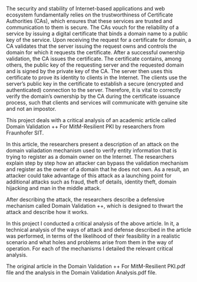 The security and stability of Internet-based applications and web ecosystem fundamentally relies on the
trustworthiness of Certificate Authorities (CAs), which ensures that these services are trusted and
communication to them is secure. The CAs vouch for the reliability of a service by issuing a digital
certificate that binds a domain name to a public key of the service. Upon receiving the request for a
certificate for domain, a CA validates that the server issuing the request owns and controls the domain for
which it requests the certificate. After a successful ownership validation, the CA issues the certificate. The
certificate contains, among others, the public key of the requesting server and the requested domain and
is signed by the private key of the CA. The server then uses this certificate to prove its identity to clients in
the Internet. The clients use the server’s public key in the certificate to establish a secure (encrypted and
authenticated) connection to the server. Therefore, it is vital to correctly verify the domain’s ownership
by the CA during the certificate issuance process, such that clients and services will communicate with
genuine site and not an impostor.

This project deals with a critical analysis of an academic article called Domain Validation ++ For MitM-Resilient PKI by researchers from Fraunhofer SIT.

In this article, the researchers present a description of an attack on the domain valiadation mechanism used to verify entity information that is trying to register as a domain owner on the Internet.
The researchers explain step by step how an attacker can bypass the validation mechanism and register as the owner of a domain that he does not own. As a result, an attacker could take advantage of this attack as a launching point for additional attacks such as fraud, theft of details, identity theft, domain hijacking and man in the middle attack.

After describing the attack, the researchers describe a defensive mechanism called Domain Validation ++, which is designed to thwart the attack and describe how it works.

In this project I conducted a critical analysis of the above article. In it, a technical analysis of the ways of attack and defense described in the article was performed, in terms of the likelihood of their feasibility in a realistic scenario and what holes and problems arise from them in the way of operation. For each of the mechanisms I detailed the relevant critical analysis.

The original article in the Domain Validation ++ For MitM-Resilient PKI.pdf file and the analysis in the Domain Validation Analysis.pdf file.
